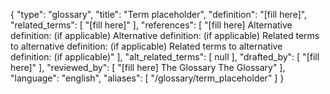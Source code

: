 {
    "type": "glossary",
    "title": "Term placeholder",
    "definition": "[fill here]",
    "related_terms": [
        "[fill here]"
    ],
    "references": [
        "[fill here] Alternative definition: (if applicable) Alternative definition: (if applicable) Related terms to alternative definition: (if applicable) Related terms to alternative definition: (if applicable)"
    ],
    "alt_related_terms": [
        null
    ],
    "drafted_by": [
        "[fill here]"
    ],
    "reviewed_by": [
        "[fill here]       The Glossary The Glossary"
    ],
    "language": "english",
    "aliases": [
        "/glossary/term_placeholder"
    ]
}